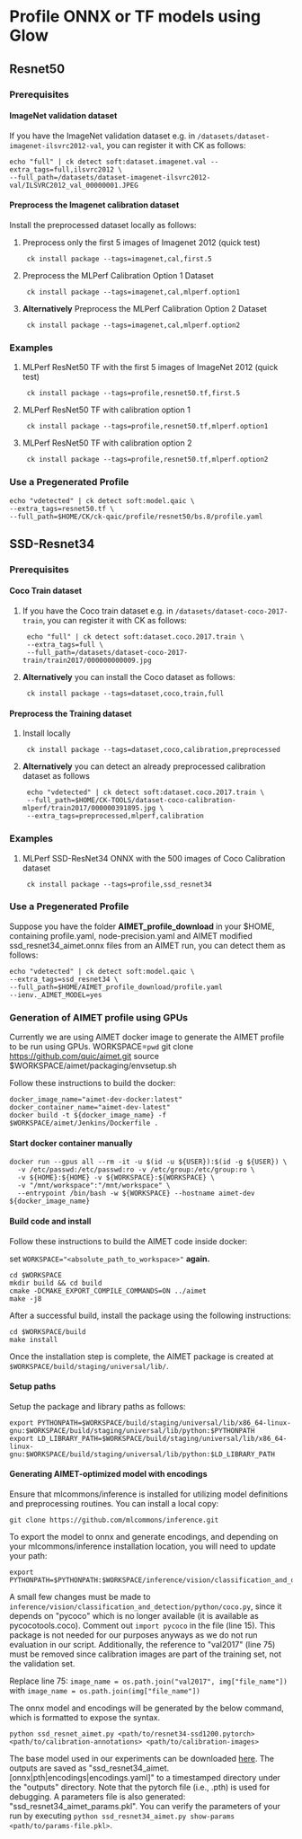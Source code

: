 

# Profile ONNX or TF models using Glow

## Resnet50

### Prerequisites

#### ImageNet validation dataset

If you have the ImageNet validation dataset e.g. in `/datasets/dataset-imagenet-ilsvrc2012-val`, you can register it with CK as follows:

    echo "full" | ck detect soft:dataset.imagenet.val --extra_tags=full,ilsvrc2012 \
    --full_path=/datasets/dataset-imagenet-ilsvrc2012-val/ILSVRC2012_val_00000001.JPEG
#### Preprocess the Imagenet calibration dataset
Install the preprocessed dataset locally as follows:

1. Preprocess only the first 5 images of Imagenet 2012 (quick test)

		ck install package --tags=imagenet,cal,first.5
2. Preprocess the MLPerf Calibration Option 1 Dataset

		ck install package --tags=imagenet,cal,mlperf.option1 
3. **Alternatively** Preprocess the MLPerf Calibration Option 2 Dataset

		ck install package --tags=imagenet,cal,mlperf.option2 

### Examples

1. MLPerf ResNet50 TF with the first 5 images of ImageNet 2012 (quick test) 
						 
		ck install package --tags=profile,resnet50.tf,first.5
2. MLPerf ResNet50 TF with calibration option 1

		ck install package --tags=profile,resnet50.tf,mlperf.option1
3. MLPerf ResNet50 TF with calibration option 2

		ck install package --tags=profile,resnet50.tf,mlperf.option2

### Use a Pregenerated Profile
	echo "vdetected" | ck detect soft:model.qaic \
	--extra_tags=resnet50.tf \
	--full_path=$HOME/CK/ck-qaic/profile/resnet50/bs.8/profile.yaml

## SSD-Resnet34

### Prerequisites

#### Coco Train dataset

1. If you have the Coco train dataset e.g. in `/datasets/dataset-coco-2017-train`, you can register it with CK as follows:

		echo "full" | ck detect soft:dataset.coco.2017.train \
		--extra_tags=full \
		--full_path=/datasets/dataset-coco-2017-train/train2017/000000000009.jpg
2. **Alternatively** you can install the Coco dataset as follows:

		ck install package --tags=dataset,coco,train,full
#### Preprocess the Training dataset
1. Install locally

		ck install package --tags=dataset,coco,calibration,preprocessed
2. **Alternatively** you can detect an already preprocessed calibration dataset as follows

		echo "vdetected" | ck detect soft:dataset.coco.2017.train \
		--full_path=$HOME/CK-TOOLS/dataset-coco-calibration-mlperf/train2017/000000391895.jpg \
		--extra_tags=preprocessed,mlperf,calibration
    
### Examples

1. MLPerf SSD-ResNet34 ONNX with the 500 images of Coco Calibration dataset
						 
		ck install package --tags=profile,ssd_resnet34
		
### Use a Pregenerated Profile
Suppose you have the folder **AIMET_profile_download** in your $HOME, containing profile.yaml, node-precision.yaml and AIMET modified ssd_resnet34_aimet.onnx files from an AIMET run, you can detect them as follows:

	echo "vdetected" | ck detect soft:model.qaic \
	--extra_tags=ssd_resnet34 \
	--full_path=$HOME/AIMET_profile_download/profile.yaml
	--ienv._AIMET_MODEL=yes
### Generation of AIMET profile using GPUs 
Currently we are using AIMET docker image to generate the AIMET profile to be run using GPUs. 
	WORKSPACE=`pwd`
	git clone https://github.com/quic/aimet.git
	source $WORKSPACE/aimet/packaging/envsetup.sh

Follow these instructions to build the docker:

	docker_image_name="aimet-dev-docker:latest"
	docker_container_name="aimet-dev-latest"
	docker build -t ${docker_image_name} -f $WORKSPACE/aimet/Jenkins/Dockerfile .
#### Start docker container manually

	docker run --gpus all --rm -it -u $(id -u ${USER}):$(id -g ${USER}) \
	  -v /etc/passwd:/etc/passwd:ro -v /etc/group:/etc/group:ro \
	  -v ${HOME}:${HOME} -v ${WORKSPACE}:${WORKSPACE} \
	  -v "/mnt/workspace":"/mnt/workspace" \
	  --entrypoint /bin/bash -w ${WORKSPACE} --hostname aimet-dev ${docker_image_name}

#### Build code and install

Follow these instructions to build the AIMET code inside docker:

set  `WORKSPACE="<absolute_path_to_workspace>"`  **again.**

	cd $WORKSPACE 
	mkdir build && cd build
	cmake -DCMAKE_EXPORT_COMPILE_COMMANDS=ON ../aimet
	make -j8 

After a successful build, install the package using the following instructions:

	cd $WORKSPACE/build
	make install

Once the installation step is complete, the AIMET package is created at  `$WORKSPACE/build/staging/universal/lib/`.

#### Setup paths

Setup the package and library paths as follows:

	export PYTHONPATH=$WORKSPACE/build/staging/universal/lib/x86_64-linux-gnu:$WORKSPACE/build/staging/universal/lib/python:$PYTHONPATH
	export LD_LIBRARY_PATH=$WORKSPACE/build/staging/universal/lib/x86_64-linux-gnu:$WORKSPACE/build/staging/universal/lib/python:$LD_LIBRARY_PATH

#### Generating AIMET-optimized model with encodings
Ensure that mlcommons/inference is installed for utilizing model definitions and preprocessing routines. You can install a local copy:

`git clone https://github.com/mlcommons/inference.git`

To export the model to onnx and generate encodings, and depending on your mlcommons/inference installation location, you will need to update your path:

	export PYTHONPATH=$PYTHONPATH:$WORKSPACE/inference/vision/classification_and_detection/python

A small few changes must be made to  `inference/vision/classification_and_detection/python/coco.py`, since it depends on "pycoco" which is no longer available (it is available as pycocotools.coco). Comment out  `import pycoco`  in the file (line 15). This package is not needed for our purposes anyways as we do not run evaluation in our script. Additionally, the reference to "val2017" (line 75) must be removed since calibration images are part of the training set, not the validation set.

Replace line 75: 
```image_name = os.path.join("val2017", img["file_name"])```
with
```image_name = os.path.join(img["file_name"])```

The onnx model and encodings will be generated by the below command, which is formatted to expose the syntax.

	python ssd_resnet_aimet.py <path/to/resnet34-ssd1200.pytorch> <path/to/calibration-annotations> <path/to/calibration-images>

The base model used in our experiments can be downloaded  [here](https://zenodo.org/record/3236545/files/resnet34-ssd1200.pytorch). The outputs are saved as "ssd_resnet34_aimet.[onnx|pth|encodings|encodings.yaml]" to a timestamped directory under the "outputs" directory. Note that the pytorch file (i.e., .pth) is used for debugging. A parameters file is also generated: "ssd_resnet34_aimet_params.pkl". You can verify the parameters of your run by executing  `python ssd_resnet34_aimet.py show-params <path/to/params-file.pkl>`.
